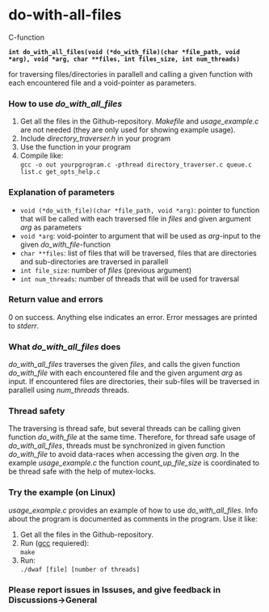 # do-with-all-files
C-function

__```int do_with_all_files(void (*do_with_file)(char *file_path, void *arg), void *arg, char **files, int files_size, int num_threads)```__
>
for traversing files/directories in parallell and calling a given function with each encountered file and a void-pointer as parameters. 

### How to use *do_with_all_files*
1. Get all the files in the Github-repository. *Makefile* and *usage_example.c* are not needed (they are only used for showing example usage). 
2. Include *directory_traverser.h* in your program
3. Use the function in your program
4. Compile like: \
  ```gcc -o out yourpgrogram.c -pthread directory_traverser.c queue.c list.c get_opts_help.c```

### Explanation of parameters
* ```void (*do_with_file)(char *file_path, void *arg)```: pointer to function that will be called with each traversed file in *files* and given argument *arg* as parameters
* ```void *arg```: void-pointer to argument that will be used as *arg*-input to the given *do_with_file*-function
* ```char **files```: list of files that will be traversed, files that are directories and sub-directories are traversed in parallell
* ```int file_size```: number of *files* (previous argument)
* ```int num_threads```: number of threads that will be used for traversal

### Return value and errors
0 on success. Anything else indicates an error. Error messages are printed to *stderr*.  

### What *do_with_all_files* does
*do_with_all_files* traverses the given *files*, and calls the given function *do_with_file* with each encountered file and the given argument *arg* as input. If encountered files are directories, their sub-files will be traversed in parallell using *num_threads* threads. 

### Thread safety
The traversing is thread safe, but several threads can be calling given function *do_with_file* at the same time. Therefore, for thread safe usage of *do_with_all_files*, threads must be synchronized in given function *do_with_file* to avoid data-races when accessing the given *arg*. In the example *usage_example.c* the function *count_up_file_size* is coordinated to be thread safe with the help of mutex-locks. 

### Try the example (on Linux)
*usage_example.c* provides an example of how to use *do_with_all_files*. Info about the program is documented as comments in the program. Use it like: 
1. Get all the files in the Github-repository.
2. Run ([gcc](https://gcc.gnu.org/) requiered): \
  ``` make ```
3. Run: \
  ``` ./dwaf [file] [number of threads] ```

### Please report issues in Issuses, and give feedback in Discussions->General

